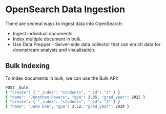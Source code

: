 # OpenSearch Data Ingestion

There are seceral ways to ingest data into OpenSearch:
- Ingest individual documents.
- Index multiple document in bulk.
- Use Data Prepper - Server-side data collector that can enrich data for
  downstream analysis and visualisation.

## Bulk Indexing

To index documents in bulk, we can use the Bulk API:

```bash
POST _bulk
{ "create": { "_index": "students", "_id": "2" } }
{ "name": "Jonathan Powers", "gpa": 3.85, "grad_year": 2025 }
{ "create": { "_index": "students", "_id": "3" } }
{ "name": "Jane Doe", "gpa": 3.52, "grad_year": 2024 }
```
